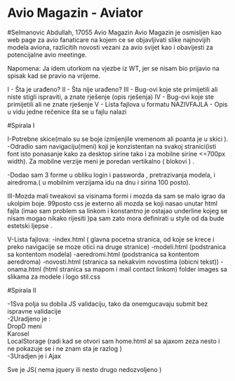 # Avio Magazin - Aviator
#Selmanovic Abdullah, 17055
Avio Magazin 
Avio Magazin je osmisljen kao web page za avio fanaticare na kojem ce se objavljivati slike najnovijih modela aviona, razlicitih novosti vezani za avio svijet kao i obavijesti za potencijalne avio meetinge.

Napomena: Ja idem utorkom na vjezbe iz WT, jer se nisam bio prijavio na spisak kad se pravio na vrijeme.

I  - Šta je urađeno? 
II  - Šta nije urađeno?
III - Bug-ovi koje ste primijetili ali niste stigli ispraviti, a znate rješenje (opis rješenja)
IV  - Bug-ovi koje ste primijetili ali ne znate rješenje
V  - Lista fajlova u formatu NAZIVFAJLA - Opis u vidu jedne rečenice šta se u fajlu nalazi

#Spirala I 

I-Potrebne skice(malo su se boje izmijenjile vremenom ali poanta je u skici ).
-Odradio sam navigaciju(meni) koji je konzistentan na svakoj stranici(isti font isto ponasanje kako za desktop sirine tako i za mobilne sirine <=700px width). Za mobilne verzije meni je poredan vertikalno ( blokovi ) .

-Dodao sam 3 forme u obliku login i passworda , pretrazivanja modela, i airedroma.(  u mobilnim verzijama idu na dnu i sirina 100 posto).

III-Mozda mali tweakovi sa visinama formi i mozda da sam se malo igrao da ukolpim boje.  99posto css je externo ali mozda se koji nasao unutar html fajla (imao sam problem sa linkom i konstantno je ostajao underline kojeg se nisam mogao nikako rijesiti )pa sam zato mora definirati u style od <a> da bude estetski ljepse   .

V-Lista fajlova:
  -index.html ( glavna pocetna stranica, od koje se krece i preko navigacije se moze otici na druge stranice) 
  -modeli.html (podstranica sa kontentom modela)
  -aeredromi.html (podstranica sa kontentom aeredroma)
  -novosti.html (stranica sa nekakvim novostima (obicni tekst))
  -onama.html (html stranica sa mapom i mail contact linkom)
  folder images sa slikama za modele i logo
  stil.css

#Spirala II

-1Sva polja su dobila JS validaciju, tako da onemgucavaju submit bez ispravne validacije<br>
-2Uradjeno je :<br>
  DropD meni<br>
  Karosel<br>
  LocalStorage (radi kad se otvori sam home.html al sa ajaxom zeza nesto i ne pokazuje se i ne znam sta je razlog ) <br>
-3Uradjen je i Ajax<br>

Sve je JS( nema jquery ili nesto drugo nedozvoljeno ) 

